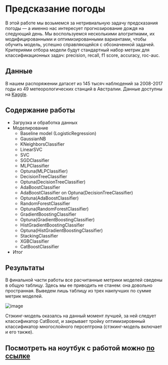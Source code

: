 # Предсказание погоды

В этой работе мы возьмемся за нетривиальную задачу предсказания погоды — а именно нас интересует прогнозирование дождя на следующий день. Мы воспользуемся несколькими алогритмами, их модифицированными и оптимизированными вариантами, чтобы обучить модель, успешно справляющейся с обозначенной задачей. Критериями отбора модели будут стандартный набор метрик для классификационных задач: precision, recall, f1 score, accuracy, roc-auc.

## Данные
В нашем распоряжении датасет из 145 тысяч наблюдений за 2008-2017 годы из 49 метеорологических станций в Австралии. Данные доступны на [Kaggle](https://www.kaggle.com/datasets/jsphyg/weather-dataset-rattle-package).

## Содержание работы

* Загрузка и обработка данных
* Моделирование
  - Baseline model (LogisticRegression)
  - GaussianNB
  - KNeighborsClassifier
  - LinearSVC
  - SVC
  - SGDClassifier
  - MLPClassifier
  - Optuna(MLPClassifier)
  - DecisionTreeClassifier
  - Optuna(DecisionTreeClassifier)
  - AdaBoostClassifier
  - AdaBoostClassifier on Optuna(DecisionTreeClassifier)
  - Optuna(AdaBoostClassifier)
  - RandomForestClassifier
  - Optuna(RandomForestClassifier)
  - GradientBoostingClassifier
  - Optuna(GradientBoostingClassifier)
  - HistGradientBoostingClassifier
  - Optuna(HistGradientBoostingClassifier)
  - StackingClassifier
  - XGBClassifier
  - CatBoostClassifier
* Итог

## Результаты

В финальной части работы все расчитанные метрики моделей сведены в общую таблицу. Здесь мы ее приводить не станем: она довольно пространная. Выведем лишь таблицу из трех наилучших по сумме метрик моделей.

![image](https://github.com/khav-i/ml_works/assets/126453765/faa2f357-4864-429d-af22-c3fe54184555)

Стэкинг-модель оказалсь на данный момент лучшей, за ней следует классификатор CatBoost, и закрывает тройку оптимизировнный классификатор многослойного персептрона (стэкинг-модель включает и его также).

## Посмотреть на ноутбук с работой можно [по ссылке](https://github.com/khav-i/ml_works/blob/master/Weather%20Prediction/weather_prediction.ipynb)
